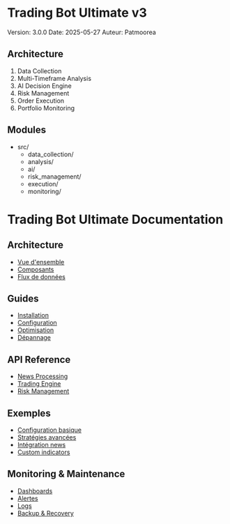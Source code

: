 # Trading Bot Ultimate v3
Version: 3.0.0
Date: 2025-05-27
Auteur: Patmoorea

## Architecture
1. Data Collection
2. Multi-Timeframe Analysis
3. AI Decision Engine
4. Risk Management
5. Order Execution
6. Portfolio Monitoring

## Modules
- src/
  - data_collection/
  - analysis/
  - ai/
  - risk_management/
  - execution/
  - monitoring/

# Trading Bot Ultimate Documentation

## Architecture
- [Vue d'ensemble](architecture/overview.md)
- [Composants](architecture/components.md)
- [Flux de données](architecture/data-flow.md)

## Guides
- [Installation](guides/installation.md)
- [Configuration](guides/configuration.md)
- [Optimisation](guides/optimization.md)
- [Dépannage](guides/troubleshooting.md)

## API Reference
- [News Processing](api/news.md)
- [Trading Engine](api/trading.md)
- [Risk Management](api/risk.md)

## Exemples
- [Configuration basique](examples/basic-config.md)
- [Stratégies avancées](examples/advanced-strategies.md)
- [Intégration news](examples/news-integration.md)
- [Custom indicators](examples/custom-indicators.md)

## Monitoring & Maintenance
- [Dashboards](monitoring/dashboards.md)
- [Alertes](monitoring/alerts.md)
- [Logs](monitoring/logs.md)
- [Backup & Recovery](monitoring/backup.md)

